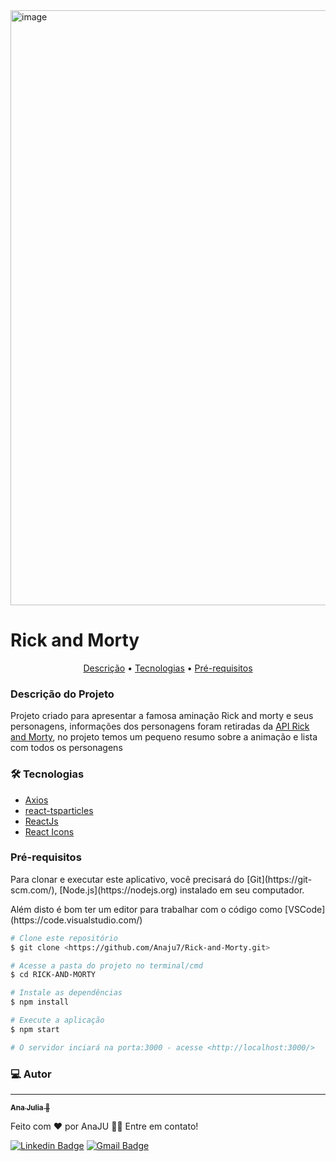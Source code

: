 <img width="952" alt="image" src="https://user-images.githubusercontent.com/66645233/154138874-f69926cf-e185-4f4d-a660-93577df5f513.png">

<h1>Rick and Morty</h1>

<p align="center">
 <a href="#Descrição">Descrição</a> •
 <a href="#tecnologias">Tecnologias</a> • 
 <a href="#requisitos">Pré-requisitos</a> 
</p>

<h3 id="Descrição">Descrição do Projeto</h3>

<p>Projeto criado para apresentar a famosa aminação Rick and morty e seus personagens, informações dos personagens foram retiradas da <a href="https://rickandmortyapi.com/">API Rick and Morty</a>, no projeto temos um pequeno resumo sobre a animação e lista com todos os personagens</p>

<h3 id="tecnologias">🛠 Tecnologias</h3>

- [Axios](https://axios-http.com/docs/intro)
- [react-tsparticles](https://www.npmjs.com/package/react-tsparticles)
- [ReactJs](https://pt-br.reactjs.org/)
- [React Icons](https://react-icons.github.io/react-icons/)


<h3 id="requisitos">Pré-requisitos</h3>

<p>Para clonar e executar este aplicativo, você precisará do [Git](https://git-scm.com/),
[Node.js](https://nodejs.org) instalado em seu computador.</p>
<p>
Além disto é bom ter um editor para trabalhar com o código como [VSCode](https://code.visualstudio.com/)
</p>

```bash
# Clone este repositório
$ git clone <https://github.com/Anaju7/Rick-and-Morty.git>

# Acesse a pasta do projeto no terminal/cmd
$ cd RICK-AND-MORTY

# Instale as dependências
$ npm install

# Execute a aplicação 
$ npm start

# O servidor inciará na porta:3000 - acesse <http://localhost:3000/>

```

### 💻 Autor
---

<a href="https://github.com/Anaju7">
 <sub><b>Ana Julia 🚀</b></sub></a> 


Feito com ❤️ por AnaJU 👋🏽 Entre em contato!

[![Linkedin Badge](https://img.shields.io/badge/-AnaJu-blue?style=flat-square&logo=Linkedin&logoColor=white&link=https://www.linkedin.com/in/ana-ju/)](https://www.linkedin.com/in/ana-ju/) 
[![Gmail Badge](https://img.shields.io/badge/-anajulia.anaju7@gmail.com-c14438?style=flat-square&logo=Gmail&logoColor=white&link=mailto:anajulia.anaju7@gmail.com)](mailto:anajulia.anaju7@gmail.com)
